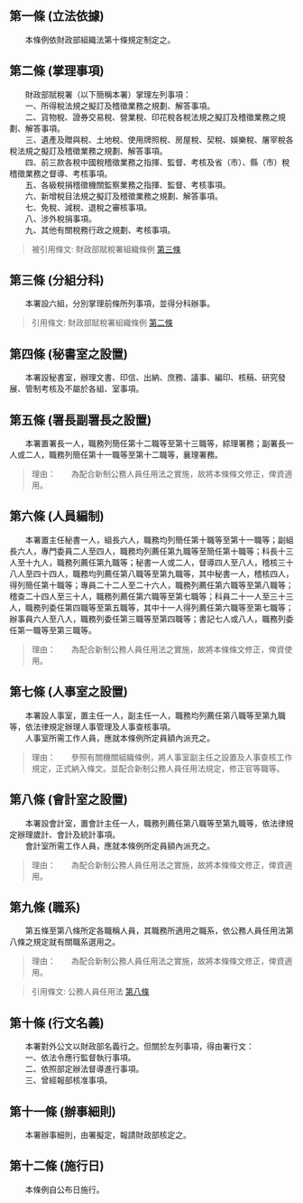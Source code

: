 第一條 (立法依據)
-----------------
　　本條例依財政部組織法第十條規定制定之。  


第二條 (掌理事項)
-----------------
　　財政部賦稅署（以下簡稱本署）掌理左列事項：  
　　一、所得稅法規之擬訂及稽徵業務之規劃、解答事項。  
　　二、貨物稅、證券交易稅、營業稅、印花稅各稅法規之擬訂及稽徵業務之規劃、解答事項。  
　　三、遺產及贈與稅、土地稅、使用牌照稅、房屋稅、契稅、娛樂稅、屠宰稅各稅法規之擬訂及稽徵業務之規劃、解答事項。  
　　四、前三款各稅中國稅稽徵業務之指揮、監督、考核及省（市）、縣（市）稅稽徵業務之督導、考核事項。  
　　五、各級稅捐稽徵機關監察業務之指揮、監督、考核事項。  
　　六、新增稅目法規之擬訂及稽徵業務之規劃、解答事項。  
　　七、免稅、減稅、退稅之審核事項。  
　　八、涉外稅捐事項。  
　　九、其他有關稅務行政之規劃、考核事項。  
> 被引用條文: 財政部賦稅署組織條例 [第三條](1502#第三條-分組分科)



第三條 (分組分科)
-----------------
　　本署設六組，分別掌理前條所列事項，並得分科辦事。  
> 引用條文: 財政部賦稅署組織條例 [第二條](1502#第二條-掌理事項)



第四條 (秘書室之設置)
---------------------
　　本署設秘書室，辦理文書、印信、出納、庶務、議事、編印、核稿、研究發展、管制考核及不屬於各組、室事項。  


第五條 (署長副署長之設置)
-------------------------
　　本署置署長一人，職務列簡任第十二職等至第十三職等，綜理署務；副署長一人或二人，職務列簡任第十一職等至第十二職等，襄理署務。  
> 理由：　　為配合新制公務人員任用法之實施，故將本條條文修正，俾資適用。



第六條 (人員編制)
-----------------
　　本署置主任秘書一人，組長六人，職務均列簡任第十職等至第十一職等；副組長六人，專門委員二人至四人，職務均列薦任第九職等至簡任第十職等；科長十三人至十九人，職務列薦任第九職等；秘書一人或二人，督導四人至八人，稽核三十八人至四十四人，職務均列薦任第八職等至第九職等，其中秘書一人，稽核四人，得列簡任第十職等；專員二十二人至二十六人，職務列薦任第六職等至第八職等；稽查二十四人至三十人，職務列薦任第六職等至第七職等；科員二十一人至三十三人，職務列委任第四職等至第五職等，其中十一人得列薦任第六職等至第七職等；辦事員六人至八人，職務列委任第三職等至第四職等；書記七人或八人，職務列委任第一職等至第三職等。  
> 理由：　　為配合新制公務人員任用法之實施，故將本條條文修正，俾資使用。



第七條 (人事室之設置)
---------------------
　　本署設人事室，置主任一人，副主任一人，職務均列薦任第八職等至第九職等，依法律規定辦理人事管理及人事查核事項。  
　　人事室所需工作人員，應就本條例所定員額內派充之。  
> 理由：　　參照有關機關組織條例，將人事室副主任之設置及人事查核工作規定，正式納入條文。並配合新制公務人員任用法規定，修正官等職等。



第八條 (會計室之設置)
---------------------
　　本署設會計室，置會計主任一人，職務列薦任第八職等至第九職等，依法律規定辦理歲計、會計及統計事項。  
　　會計室所需工作人員，應就本條例所定員額內派充之。  
> 理由：　　為配合新制公務人員任用法之實施，故將本條條文修正，俾資適用。



第九條 (職系)
-------------
　　第五條至第八條所定各職稱人員，其職務所適用之職系，依公務人員任用法第八條之規定就有關職系選用之。  
> 理由：　　為配合新制公務人員任用法之實施，故將本條條文修正，俾資適用。

> 引用條文: 公務人員任用法 [第八條](4617#第八條-職系說明書)



第十條 (行文名義)
-----------------
　　本署對外公文以財政部名義行之。但關於左列事項，得由署行文：  
　　一、依法令應行監督執行事項。  
　　二、依照部定辦法督導進行事項。  
　　三、曾經報部核准事項。  


第十一條 (辦事細則)
-------------------
　　本署辦事細則，由署擬定，報請財政部核定之。  


第十二條 (施行日)
-----------------
　　本條例自公布日施行。